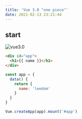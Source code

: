 ```yaml
---
title: 'Vue 3.0 "one piece"'
date: 2021-02-13 23:21:44
---
```

## start

![vue3.0](vue3-one-piece.png)

```html
<div id="app">
  <h1>{{ name }}</h1>
</div>
```

```js
const app = {
  data() {
    return {
      name: 'leedom'
    }
  }
}

Vue.createApp(app).mount('#app')
```